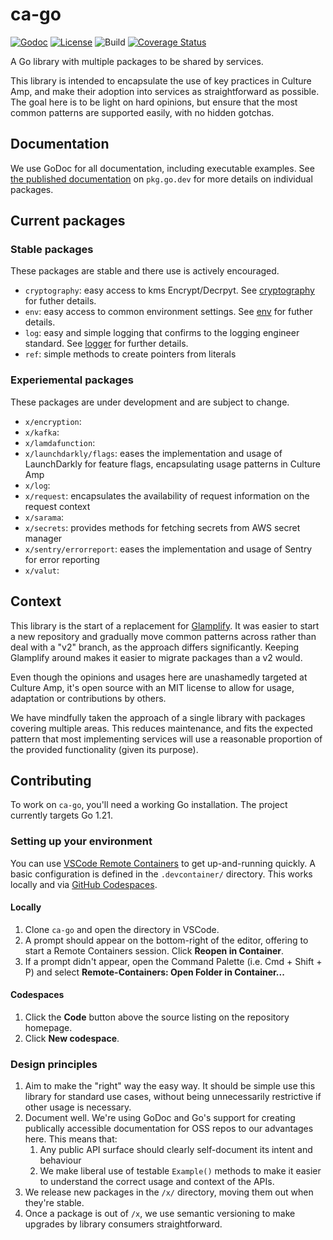 # ca-go

[![Godoc](https://img.shields.io/badge/godoc-reference-blue.svg)](https://pkg.go.dev/github.com/cultureamp/ca-go)
[![License](https://img.shields.io/github/license/cultureamp/ca-go)](https://github.com/cultureamp/ca-go/blob/main/LICENSE.txt)
![Build](https://github.com/cultureamp/ca-go/workflows/pipeline/badge.svg)
[![Coverage Status](https://coveralls.io/repos/github/cultureamp/ca-go/badge.svg?branch=main)](https://coveralls.io/github/cultureamp/ca-go?branch=main)

A Go library with multiple packages to be shared by services.

This library is intended to encapsulate the use of key practices in Culture Amp, and make their adoption into services as straightforward as possible. The goal here is to be light on hard opinions, but ensure that the most common patterns are supported easily, with no hidden gotchas.

## Documentation

We use GoDoc for all documentation, including executable examples. See [the published documentation](https://pkg.go.dev/github.com/cultureamp/ca-go#section-directories)
on `pkg.go.dev` for more details on individual packages.

## Current packages

### Stable packages

These packages are stable and there use is actively encouraged.

- `cryptography`: easy access to kms Encrypt/Decrpyt. See [cryptography](cryptography/CRYPTOGRAPHY.md) for futher details.
- `env`: easy access to common environment settings. See [env](env/ENV.md) for futher details.
- `log`: easy and simple logging that confirms to the logging engineer standard. See [logger](log/LOGGER.md) for further details.
- `ref`: simple methods to create pointers from literals

### Experiemental packages

These packages are under development and are subject to change.

- `x/encryption`:
- `x/kafka`:
- `x/lamdafunction`:
- `x/launchdarkly/flags`: eases the implementation and usage of LaunchDarkly for feature flags, encapsulating usage patterns in Culture Amp
- `x/log`:
- `x/request`: encapsulates the availability of request information on the request context
- `x/sarama`:
- `x/secrets`: provides methods for fetching secrets from AWS secret manager
- `x/sentry/errorreport`: eases the implementation and usage of Sentry for error reporting
- `x/valut`: 

## Context

This library is the start of a replacement for
[Glamplify](https://github.com/cultureamp/glamplify). It was easier to start a
new repository and gradually move common patterns across rather than deal with a
"v2" branch, as the approach differs significantly. Keeping Glamplify around
makes it easier to migrate packages than a v2 would.

Even though the opinions and usages here are unashamedly targeted at Culture
Amp, it's open source with an MIT license to allow for usage, adaptation or
contributions by others.

We have mindfully taken the approach of a single library with packages covering
multiple areas. This reduces maintenance, and fits the expected pattern that
most implementing services will use a reasonable proportion of the provided
functionality (given its purpose).

## Contributing

To work on `ca-go`, you'll need a working Go installation. The project currently targets Go 1.21.

### Setting up your environment

You can use [VSCode Remote Containers](https://code.visualstudio.com/docs/remote/containers) to get
up-and-running quickly. A basic configuration is defined in the `.devcontainer/`
directory. This works locally and via [GitHub Codespaces](https://github.com/features/codespaces).

#### Locally

1. Clone `ca-go` and open the directory in VSCode.
2. A prompt should appear on the bottom-right of the editor, offering to start a Remote Containers session. Click **Reopen in Container**.
3. If a prompt didn't appear, open the Command Palette (i.e. Cmd + Shift + P) and select **Remote-Containers: Open Folder in Container...**

#### Codespaces

1. Click the **Code** button above the source listing on the repository homepage.
2. Click **New codespace**.

### Design principles

1. Aim to make the "right" way the easy way. It should be simple use this    library for standard use cases, without being unnecessarily restrictive if other usage is necessary.
1. Document well. We're using GoDoc and Go's support for creating publically accessible documentation for OSS repos to our advantages here. This means that:
   1. Any public API surface should clearly self-document its intent and behaviour
   1. We make liberal use of testable `Example()` methods to make it easier to understand the correct usage and context of the APIs.
1. We release new packages in the `/x/` directory, moving them out when they're stable.
1. Once a package is out of `/x`, we use semantic versioning to make upgrades by library consumers straightforward.
